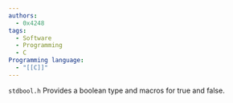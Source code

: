 ```yaml
---
authors:
  - 0x4248
tags:
  - Software
  - Programming
  - C
Programming language:
  - "[[C]]"
---
```

`stdbool.h` Provides a boolean type and macros for true and false.
